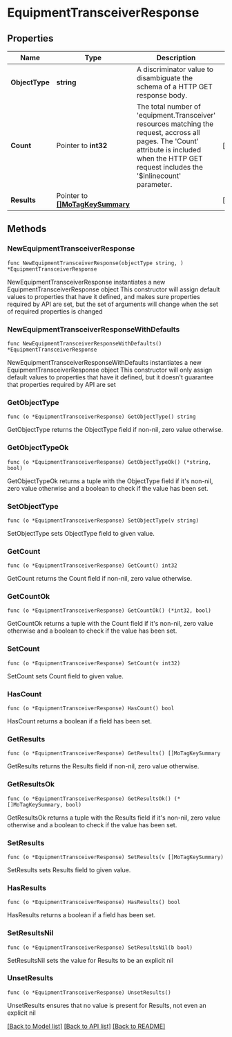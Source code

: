 # EquipmentTransceiverResponse

## Properties

Name | Type | Description | Notes
------------ | ------------- | ------------- | -------------
**ObjectType** | **string** | A discriminator value to disambiguate the schema of a HTTP GET response body. | 
**Count** | Pointer to **int32** | The total number of &#39;equipment.Transceiver&#39; resources matching the request, accross all pages. The &#39;Count&#39; attribute is included when the HTTP GET request includes the &#39;$inlinecount&#39; parameter. | [optional] 
**Results** | Pointer to [**[]MoTagKeySummary**](mo.TagKeySummary.md) |  | [optional] 

## Methods

### NewEquipmentTransceiverResponse

`func NewEquipmentTransceiverResponse(objectType string, ) *EquipmentTransceiverResponse`

NewEquipmentTransceiverResponse instantiates a new EquipmentTransceiverResponse object
This constructor will assign default values to properties that have it defined,
and makes sure properties required by API are set, but the set of arguments
will change when the set of required properties is changed

### NewEquipmentTransceiverResponseWithDefaults

`func NewEquipmentTransceiverResponseWithDefaults() *EquipmentTransceiverResponse`

NewEquipmentTransceiverResponseWithDefaults instantiates a new EquipmentTransceiverResponse object
This constructor will only assign default values to properties that have it defined,
but it doesn't guarantee that properties required by API are set

### GetObjectType

`func (o *EquipmentTransceiverResponse) GetObjectType() string`

GetObjectType returns the ObjectType field if non-nil, zero value otherwise.

### GetObjectTypeOk

`func (o *EquipmentTransceiverResponse) GetObjectTypeOk() (*string, bool)`

GetObjectTypeOk returns a tuple with the ObjectType field if it's non-nil, zero value otherwise
and a boolean to check if the value has been set.

### SetObjectType

`func (o *EquipmentTransceiverResponse) SetObjectType(v string)`

SetObjectType sets ObjectType field to given value.


### GetCount

`func (o *EquipmentTransceiverResponse) GetCount() int32`

GetCount returns the Count field if non-nil, zero value otherwise.

### GetCountOk

`func (o *EquipmentTransceiverResponse) GetCountOk() (*int32, bool)`

GetCountOk returns a tuple with the Count field if it's non-nil, zero value otherwise
and a boolean to check if the value has been set.

### SetCount

`func (o *EquipmentTransceiverResponse) SetCount(v int32)`

SetCount sets Count field to given value.

### HasCount

`func (o *EquipmentTransceiverResponse) HasCount() bool`

HasCount returns a boolean if a field has been set.

### GetResults

`func (o *EquipmentTransceiverResponse) GetResults() []MoTagKeySummary`

GetResults returns the Results field if non-nil, zero value otherwise.

### GetResultsOk

`func (o *EquipmentTransceiverResponse) GetResultsOk() (*[]MoTagKeySummary, bool)`

GetResultsOk returns a tuple with the Results field if it's non-nil, zero value otherwise
and a boolean to check if the value has been set.

### SetResults

`func (o *EquipmentTransceiverResponse) SetResults(v []MoTagKeySummary)`

SetResults sets Results field to given value.

### HasResults

`func (o *EquipmentTransceiverResponse) HasResults() bool`

HasResults returns a boolean if a field has been set.

### SetResultsNil

`func (o *EquipmentTransceiverResponse) SetResultsNil(b bool)`

 SetResultsNil sets the value for Results to be an explicit nil

### UnsetResults
`func (o *EquipmentTransceiverResponse) UnsetResults()`

UnsetResults ensures that no value is present for Results, not even an explicit nil

[[Back to Model list]](../README.md#documentation-for-models) [[Back to API list]](../README.md#documentation-for-api-endpoints) [[Back to README]](../README.md)


